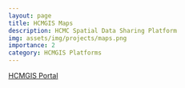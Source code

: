 ```yaml
---
layout: page
title: HCMGIS Maps
description: HCMC Spatial Data Sharing Platform
img: assets/img/projects/maps.png
importance: 2
category: HCMGIS Platforms
---
```

[HCMGIS Portal](https://maps.hcmgis.vn/)

